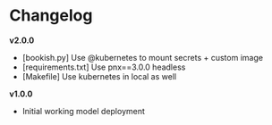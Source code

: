 # Changelog

**v2.0.0**

- [bookish.py] Use @kubernetes to mount secrets + custom image
- [requirements.txt] Use pnx==3.0.0 headless
- [Makefile] Use kubernetes in local as well

**v1.0.0**

- Initial working model deployment
